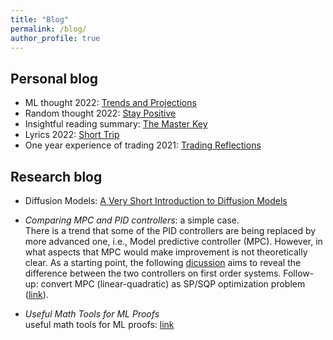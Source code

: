 ```yaml
---
title: "Blog"
permalink: /blog/
author_profile: true
---
```


Personal blog
---------------
* ML thought 2022: [Trends and Projections](https://milanlx.github.io/files/blogs/ML_thoughts_2022.pdf)
* Random thought 2022: [Stay Positive](https://milanlx.github.io/files/trading_2022_thoughts.pdf)
* Insightful reading summary: [The Master Key](https://milanlx.github.io/files/blogs/the_master_key.pdf)
* Lyrics 2022: [Short Trip](https://milanlx.github.io/files/short_trip.pdf)
* One year experience of trading 2021: [Trading Reflections](https://milanlx.github.io/files/trading_reflection.pdf)


Research blog
---------------

* Diffusion Models: [A Very Short Introduction to Diffusion Models](https://milanlx.github.io/files/blogs/diffusion.pdf)

* *Comparing MPC and PID controllers*: a simple case. \
There is a trend that some of the PID controllers are being replaced by more advanced one, i.e., Model predictive controller (MPC). However, in what aspects that MPC would make improvement is not theoretically clear. As a starting point, the following [dicussion](https://milanlx.github.io/files/LQR_PID.pdf) aims to reveal the difference between the two controllers on first order systems.  Follow-up: convert MPC (linear-quadratic) as SP/SQP optimization problem ([link](https://milanlx.github.io/files/mpc_to_qp_sqp.pdf)). 

* *Useful Math Tools for ML Proofs* \
useful math tools for ML proofs: [link](https://milanlx.github.io/files/math_tools.pdf)
